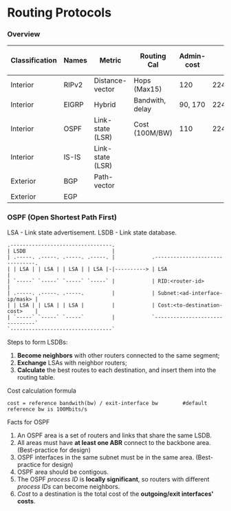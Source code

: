 # Routing Protocols

### Overview

|Classification|Names|Metric|Routing Cal|Admin-cost|Advertising|Algorithms|IP-Header-Protocol|
|----|---|---|---|---|---|---|---|
|Interior|RIPv2|Distance-vector|Hops (Max15)|120|224.0.0.9|
|Interior|EIGRP|Hybrid|Bandwith, delay|90, 170|224.0.0.10| |0x58(88)|
|Interior|OSPF|Link-state (LSR)|Cost (100M/BW)|110|224.0.0.5,224.0.0.6|Dijkstra|0x59(89)|
|Interior|IS-IS|Link-state (LSR)| | | | |0x7C(124)|
|Exterior|BGP|Path-vector|
|Exterior|EGP|

### OSPF (Open Shortest Path First)

LSA - Link state advertisement. LSDB - Link state database.
```
.---------------------------------.        
| LSDB                            |
| .-----. .-----. .-----. .-----. |            .-------------------------------.
| | LSA | | LSA | | LSA | | LSA |-|----------> | LSA                           |
| `-----` `-----` `-----` `-----` |            | RID:<router-id>               |
| .-----. .-----. .-----.         |            | Subnet:<ad-interface-ip/mask> |
| | LSA | | LSA | | LSA |         |            | Cost:<to-destination-cost>    |
| `-----` `-----` `-----`         |            `-------------------------------`
`---------------------------------` 
```
Steps to form LSDBs:
1. **Become neighbors** with other routers connected to the same segment;
2. **Exchange** LSAs with neighbor routers;
3. **Calculate** the best routes to each destination, and insert them into the routing table.

Cost calculation formula
```
cost = reference bandwith(bw) / exit-interface bw        #default reference bw is 100Mbits/s
```

Facts for OSPF
1. An OSPF area is a set of routers and links that share the same LSDB.
2. All areas must have **at least one ABR** connect to the backbone area. (Best-practice for design)
3. OSPF interfaces in the same subnet must be in the same area. (Best-practice for design)
4. OSPF area should be contigous.
5. The OSPF _process ID_ is **locally significant**, so routers with different _process IDs_ can become neighbors.
6. _Cost_ to a destination is the total cost of the **outgoing/exit interfaces' costs**.
